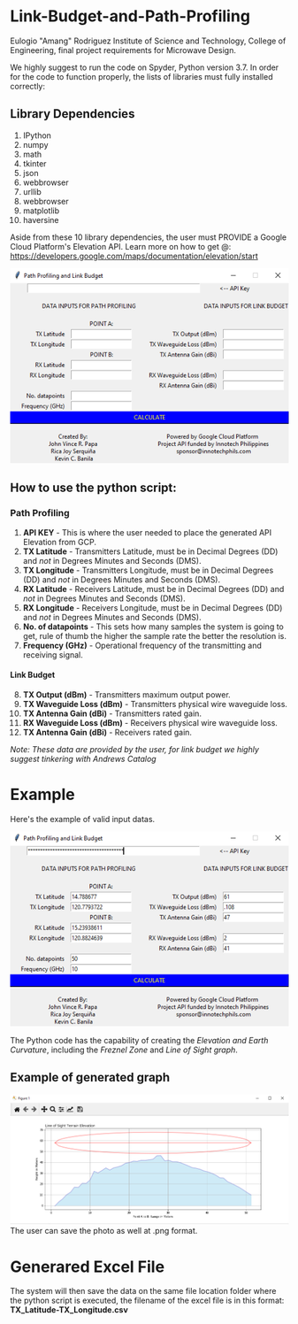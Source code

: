 # Link-Budget-and-Path-Profiling
Eulogio "Amang" Rodriguez Institute of Science and Technology, College of Engineering, final project requirements for Microwave Design.

We highly suggest to run the code on Spyder, Python version 3.7.
In order for the code to function properly, the lists of libraries must fully installed correctly:
## Library Dependencies
1. IPython
2. numpy
3. math
4. tkinter
5. json
6. webbrowser
7. urllib
8. webbrowser
9. matplotlib
10. haversine

Aside from these 10 library dependencies, the user must PROVIDE a Google Cloud Platform's Elevation API.
Learn more on how to get @: https://developers.google.com/maps/documentation/elevation/start

![Interface](https://github.com/papa1560868/Link-Budget-and-Path-Profiling/blob/main/image/Interface.PNG)

## How to use the python script:
### Path Profiling
1. **API KEY** - This is where the user needed to place the generated API Elevation from GCP.
2. **TX Latitude** - Transmitters Latitude, must be in Decimal Degrees (DD) and *not* in Degrees Minutes and Seconds (DMS).
3. **TX Longitude** - Transmitters Longitude, must be in Decimal Degrees (DD) and *not* in Degrees Minutes and Seconds (DMS).
4. **RX Latitude** - Receivers Latitude, must be in Decimal Degrees (DD) and *not* in Degrees Minutes and Seconds (DMS).
5. **RX Longitude** - Receivers Longitude, must be in Decimal Degrees (DD) and *not* in Degrees Minutes and Seconds (DMS).
6. **No. of datapoints** - This sets how many samples the system is going to get, rule of thumb the higher the sample rate the better the resolution is.
7. **Frequency (GHz)** - Operational frequency of the transmitting and receiving signal.
#### Link Budget
8. **TX Output (dBm)** - Transmitters maximum output power.
9. **TX Waveguide Loss (dBm)** - Transmitters physical wire waveguide loss.
10. **TX Antenna Gain (dBi)** - Transmitters rated gain.
11. **RX Waveguide Loss (dBm)** - Receivers physical wire waveguide loss.
12. **TX Antenna Gain (dBi)** - Receivers rated gain.

*Note: These data are provided by the user, for link budget we highly suggest tinkering with Andrews Catalog*


# Example
Here's the example of valid input datas.

![Interface](https://github.com/papa1560868/Link-Budget-and-Path-Profiling/blob/main/image/Example.PNG)


The Python code has the capability of creating the *Elevation and Earth Curvature*, including the *Freznel Zone* and *Line of Sight graph*.


## Example of generated graph
![Interface](https://github.com/papa1560868/Link-Budget-and-Path-Profiling/blob/main/image/ExampleGraph.PNG)
The user can save the photo as well at .png format.


# Generared Excel File
The system will then save the data on the same file location folder where the python script is executed, the filename of the excel file is in this format:
**TX_Latitude-TX_Longitude.csv**
